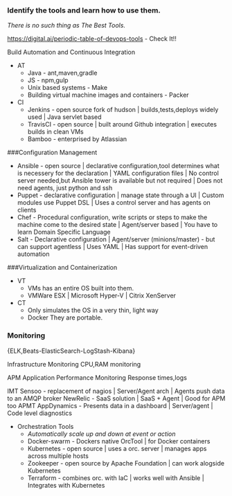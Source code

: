### Identify the tools and learn how to use them.
*There is no such thing as The Best Tools.*

https://digital.ai/periodic-table-of-devops-tools - Check It!!

Build Automation and Continuous Integration

* AT
  * Java - ant,maven,gradle
  * JS - npm,gulp
  * Unix based systems - Make
  * Building virtual machine images and containers - Packer
* CI
  * Jenkins - open source fork of hudson | builds,tests,deploys widely used | Java servlet based
  * TravisCI - open source | built around Github integration | executes builds in clean VMs
  * Bamboo - enterprised by Atlassian

###Configuration Management

* Ansible - open source | declarative configuration,tool determines what is necessery for the declaration | YAML configuration files | No control server needed,but Ansible tower is available but not required | Does not need agents, just python and ssh
* Puppet - declarative configuration | manage state through a UI | Custom modules use Puppet DSL | Uses a control server and has agents on clients
* Chef - Procedural configuration, write scripts or steps to make the machine come to the desired state | Agent/server based | You have to learn Domain Specific Language
* Salt - Declarative configuration | Agent/server (minions/master) - but can support agentless | Uses YAML | Has support for event-driven automation

###Virtualization and Containerization

* VT
  * VMs has an entire OS built into them.
  * VMWare ESX | Microsoft Hyper-V | Citrix XenServer
* CT
  * Only simulates the OS in a very thin, light way
  * Docker 
They are portable.

### Monitoring

{ELK,Beats-ElasticSearch-LogStash-Kibana}

Infrastructure Monitoring
CPU,RAM monitoring

APM Application Performance Monitoring
Response times,logs

IMT
Sensoo - replacement of nagios | Server/Agent arch | Agents push data to an AMQP broker
NewRelic - SaaS solution | SaaS + Agent | Good for APM too
APMT
AppDynamics - Presents data in a dashboard | Server/agent | Code level diagnostics

* Orchestration Tools
  * _Automatically scale up and down at event or action_
  * Docker-swarm - Dockers native OrcTool | for Docker containers
  * Kubernetes - open source | uses a orc. server | manages apps across multiple hosts
  * Zookeeper - open source by Apache Foundation | can work alogside Kubernetes
  * Terraform - combines orc. with IaC | works well with Ansible | Integrates with Kubernetes













